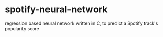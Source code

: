 # spotify-neural-network
regression based neural network written in C, to predict a Spotify track's popularity score
